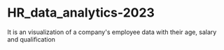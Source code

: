 # HR_data_analytics-2023
It is an visualization of a company's employee data with their age, salary and qualification


